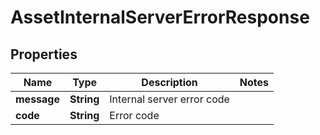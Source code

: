 

# AssetInternalServerErrorResponse


## Properties

| Name | Type | Description | Notes |
|------------ | ------------- | ------------- | -------------|
|**message** | **String** | Internal server error code |  |
|**code** | **String** | Error code |  |



